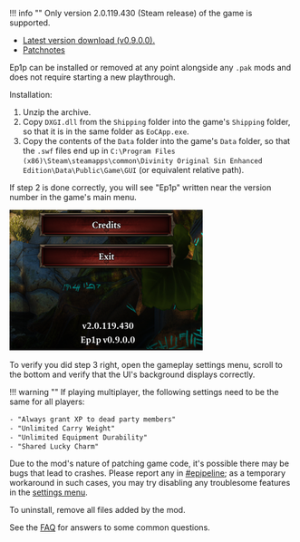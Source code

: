 
!!! info ""
    Only version 2.0.119.430 (Steam release) of the game is supported.

- [Latest version download (v0.9.0.0).](https://drive.google.com/file/d/1FBiktbfshbQQv5T8nYYLJpo1xyuLzYen/view?usp=drive_link)
- [Patchnotes](patchnotes.md)

Ep1p can be installed or removed at any point alongside any `.pak` mods and does not require starting a new playthrough.

Installation:

1. Unzip the archive.
2. Copy `DXGI.dll` from the `Shipping` folder into the game's `Shipping` folder, so that it is in the same folder as `EoCApp.exe`.
3. Copy the contents of the `Data` folder into the game's `Data` folder, so that the `.swf` files end up in `C:\Program Files (x86)\Steam\steamapps\common\Divinity Original Sin Enhanced Edition\Data\Public\Game\GUI` (or equivalent relative path).

If step 2 is done correctly, you will see "Ep1p" written near the version number in the game's main menu.

![Version watermark.](img/version_watermark.png)

To verify you did step 3 right, open the gameplay settings menu, scroll to the bottom and verify that the UI's background displays correctly.

!!! warning ""
    If playing multiplayer, the following settings need to be the same for all players:

    - "Always grant XP to dead party members"
    - "Unlimited Carry Weight"
    - "Unlimited Equipment Durability"
    - "Shared Lucky Charm"

Due to the mod's nature of patching game code, it's possible there may be bugs that lead to crashes. Please report any in [#epipeline](https://discord.gg/SevYmQc573); as a temporary workaround in such cases, you may try disabling any troublesome features in the [settings menu](index.md/#settings-menu).

To uninstall, remove all files added by the mod.

See the [FAQ](faq.md) for answers to some common questions.